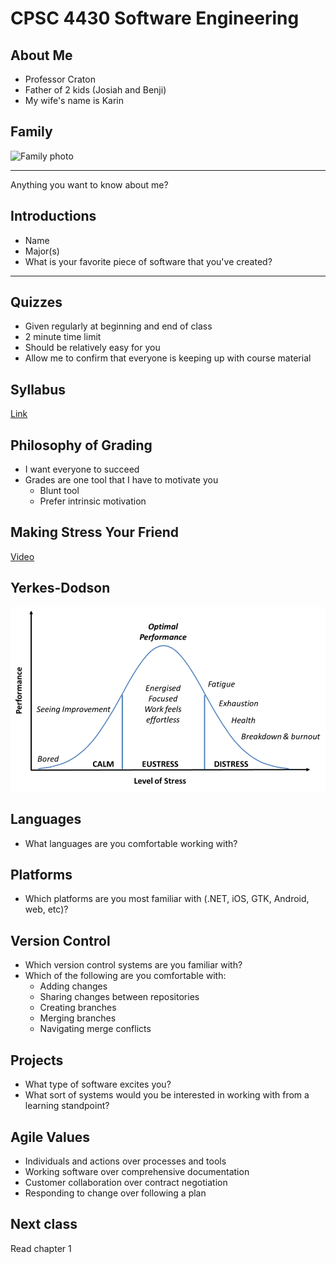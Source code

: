 CPSC 4430 Software Engineering
==============================

About Me
--------

- Professor Craton
- Father of 2 kids (Josiah and Benji)
- My wife's name is Karin

Family
------

![Family photo](https://joncraton.com/public/family.jpg)

---

Anything you want to know about me?

Introductions
-------------

- Name
- Major(s)
- What is your favorite piece of software that you've created?

---

Quizzes
-------

- Given regularly at beginning and end of class
- 2 minute time limit
- Should be relatively easy for you
- Allow me to confirm that everyone is keeping up with course material

Syllabus
--------

[Link](../syllabus.html)

Philosophy of Grading
---------------------

- I want everyone to succeed
- Grades are one tool that I have to motivate you
    - Blunt tool
    - Prefer intrinsic motivation
    
Making Stress Your Friend
-------------------------

[Video](https://www.youtube.com/watch?v=RcGyVTAoXEU)

Yerkes-Dodson
-------------

![Yerkes-Dodson curve](media/yerkes-dodson.png)

Languages
---------

- What languages are you comfortable working with?

Platforms
---------

- Which platforms are you most familiar with (.NET, iOS, GTK, Android, web, etc)?

Version Control
---------------

- Which version control systems are you familiar with?
- Which of the following are you comfortable with:
    - Adding changes
    - Sharing changes between repositories
    - Creating branches
    - Merging branches
    - Navigating merge conflicts

Projects
--------

- What type of software excites you?
- What sort of systems would you be interested in working with from a learning standpoint?

Agile Values
------------

- Individuals and actions over processes and tools
- Working software over comprehensive documentation
- Customer collaboration over contract negotiation
- Responding to change over following a plan

Next class
----------

Read chapter 1
